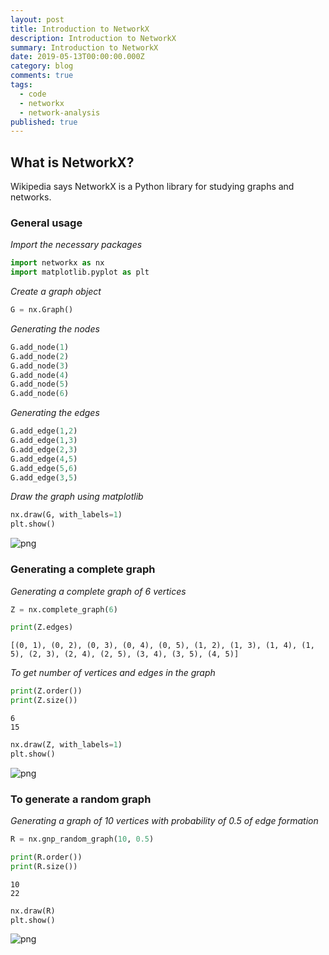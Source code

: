 ```yaml
---
layout: post
title: Introduction to NetworkX
description: Introduction to NetworkX
summary: Introduction to NetworkX
date: 2019-05-13T00:00:00.000Z
category: blog
comments: true
tags:
  - code
  - networkx
  - network-analysis
published: true
---
```

## What is NetworkX?
Wikipedia says NetworkX is a Python library for studying graphs and networks.

### General usage

_Import the necessary packages_


```python
import networkx as nx
import matplotlib.pyplot as plt
```

_Create a graph object_


```python
G = nx.Graph()
```

_Generating the nodes_


```python
G.add_node(1)
G.add_node(2)
G.add_node(3)
G.add_node(4)
G.add_node(5)
G.add_node(6)
```

_Generating the edges_


```python
G.add_edge(1,2)
G.add_edge(1,3)
G.add_edge(2,3)
G.add_edge(4,5)
G.add_edge(5,6)
G.add_edge(3,5)
```

_Draw the graph using matplotlib_


```python
nx.draw(G, with_labels=1)
plt.show()
```


<!-- ![png](output_11_0.png) -->
![png]({{site.baseurl}}_posts/images/2019-05-13-01.png)


### Generating a complete graph

_Generating a complete graph of 6 vertices_


```python
Z = nx.complete_graph(6)
```


```python
print(Z.edges)
```

    [(0, 1), (0, 2), (0, 3), (0, 4), (0, 5), (1, 2), (1, 3), (1, 4), (1, 5), (2, 3), (2, 4), (2, 5), (3, 4), (3, 5), (4, 5)]


_To get number of vertices and edges in the graph_


```python
print(Z.order())
print(Z.size())
```

    6
    15



```python
nx.draw(Z, with_labels=1)
plt.show()
```


<!-- ![png](output_18_0.png) -->
![png]({{site.baseurl}}_posts/images/2019-05-13-02.png)

### To generate a random graph

_Generating a graph of 10 vertices with probability of 0.5 of edge formation_


```python
R = nx.gnp_random_graph(10, 0.5)
```


```python
print(R.order())
print(R.size())
```

    10
    22



```python
nx.draw(R)
plt.show()
```


<!-- ![png](output_23_0.png) -->
![png]({{site.baseurl}}_posts/images/2019-05-13-03.png)
